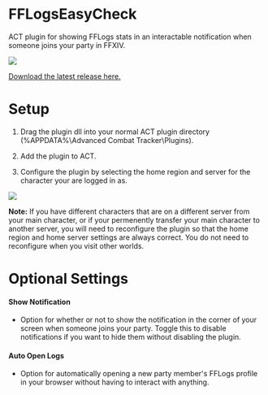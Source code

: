 # FFLogsEasyCheck
ACT plugin for showing FFLogs stats in an interactable notification when someone joins your party in FFXIV.

![](https://imgur.com/eW015DG.png)

[Download the latest release here.](https://github.com/RuinIv/FFLogsEasyCheck/releases/latest)

# Setup
1. Drag the plugin dll into your normal ACT plugin directory (%APPDATA%\Advanced Combat Tracker\Plugins).

2. Add the plugin to ACT.

3. Configure the plugin by selecting the home region and server for the character your are logged in as.

![](https://i.imgur.com/MMpR0Bx.png)

**Note:** If you have different characters that are on a different server from your main character, or if your permenently transfer your main character to another server, you will need to reconfigure the plugin so that the home region and home server settings are always correct. You do not need to reconfigure when you visit other worlds.

# Optional Settings
#### Show Notification
- Option for whether or not to show the notification in the corner of your screen when someone joins your party. Toggle this to disable notifications if you want to hide them without disabling the plugin.

#### Auto Open Logs
- Option for automatically opening a new party member's FFLogs profile in your browser without having to interact with anything.

